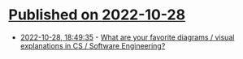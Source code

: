# [Published on 2022-10-28](index.md)

* [2022-10-28, 18:49:35](https://lobste.rs/s/uhanj1/what_are_your_favorite_diagrams_visual) - [What are your favorite diagrams / visual explanations in CS / Software Engineering?](https://lobste.rs/s/uhanj1/what_are_your_favorite_diagrams_visual)
